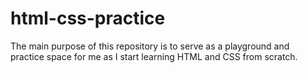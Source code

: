 # html-css-practice

The main purpose of this repository is to serve as a playground and practice space for me as I start learning HTML and CSS from scratch.
